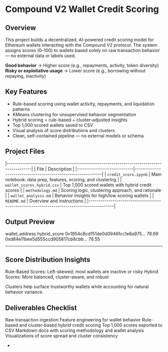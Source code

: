 # Compound V2 Wallet Credit Scoring

## Overview

This project builds a decentralized, AI-powered credit scoring model for Ethereum wallets interacting with the Compound V2 protocol. The system assigns scores (0–100) to wallets based solely on raw transaction behavior — no external data or labels used.

**Good behavior** → Higher score (e.g., repayments, activity, token diversity)
**Risky or exploitative usage** → Lower score (e.g., borrowing without repaying, inactivity)



##  Key Features

- Rule-based scoring using wallet activity, repayments, and liquidation patterns
- KMeans clustering for unsupervised behavior segmentation
- Hybrid scoring = rule-based + cluster-adjusted insights
- Top 1,000 scored wallets saved to CSV
- Visual analysis of score distributions and clusters
- Clean, self-contained pipeline — no external models or schema


##  Project Files
|------------------------------------------------------------------------------------------|
| File                       |                     Description                             |
|----------------------------|-------------------------------------------------------------|
| `credit_score.ipynb`       | Main notebook: data prep, features, scoring, and clustering |
| `wallet_scores_hybrid.csv` | Top 1,000 scored wallets with hybrid credit scores          |
| `methodology.md`           | Scoring logic, clustering approach, and rationale           |
| `wallet_analysis.md`       | Behavior insights for high/low scoring wallets              |
| `README.md`                | Overview and instructions                                   |
|------------------------------------------------------------------------------------------|

## Output Preview

wallet_address hybrid_score
0x1954c8cd151de0d0946fcc1e8a975... 78.69
0xd84e11bee5d555ccd905817cb8cbb... 78.55

---

## Score Distribution Insights

Rule-Based Scores: Left-skewed; most wallets are inactive or risky
Hybrid Scores: More balanced, cluster-aware, and robust

Clusters help surface trustworthy wallets while accounting for natural behavior variance.



## Deliverables Checklist

Raw transaction ingestion
Feature engineering for wallet behavior
Rule-based and cluster-based hybrid credit scoring
Top 1,000 scores exported to CSV
Markdown docs with scoring methodology and wallet analysis
Visualizations of score spread and cluster consistency

-
